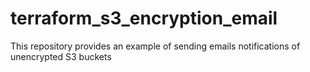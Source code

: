 # terraform_s3_encryption_email
This repository provides an example of sending emails notifications of unencrypted S3 buckets
